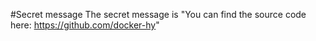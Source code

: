 #Secret message
The secret message is "You can find the source code here: https://github.com/docker-hy"
